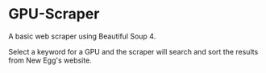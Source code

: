 # GPU-Scraper
A basic web scraper using Beautiful Soup 4.

Select a keyword for a GPU and the scraper will search and sort the results from New Egg's website.
